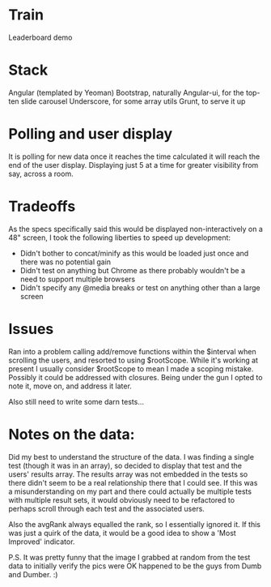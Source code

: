 # Train
Leaderboard demo

# Stack
Angular (templated by Yeoman)
Bootstrap, naturally
Angular-ui, for the top-ten slide carousel
Underscore, for some array utils
Grunt, to serve it up

# Polling and user display
It is polling for new data once it reaches the time calculated it will reach the end of the user display. Displaying just
5 at a time for greater visibility from say, across a room.


# Tradeoffs
As the specs specifically said this would be displayed non-interactively on a 48" screen, I took the following liberties
to speed up development:
  * Didn't bother to concat/minify as this would be loaded just once and there was no potential gain
  * Didn't test on anything but Chrome as there probably wouldn't be a need to support multiple browsers
  * Didn't specify any @media breaks or test on anything other than a large screen

# Issues
Ran into a problem calling add/remove functions within the $interval when scrolling the users, and resorted to using
$rootScope. While it's working at present I usually consider $rootScope to mean I made a scoping mistake. Possibly it
could be addressed with closures. Being under the gun I opted to note it, move on, and address it later.

Also still need to write some darn tests...

# Notes on the data:
Did my best to understand the structure of the data. I was finding a single test (though it was in an array), so decided
to display that test and the users' results array. The results array was not embedded in the tests so there didn't seem
to be a real relationship there that I could see. If this was a misunderstanding on my part and there could actually be
multiple tests with multiple result sets, it would obviously need to be refactored to perhaps scroll through each test
and the associated users.

Also the avgRank always equalled the rank, so I essentially ignored it. If this was just a quirk of the data, it would
be a good idea to show a 'Most Improved' indicator.

P.S. It was pretty funny that the image I grabbed at random from the test data to initially verify the pics were OK
happened to be the guys from Dumb and Dumber. :)
